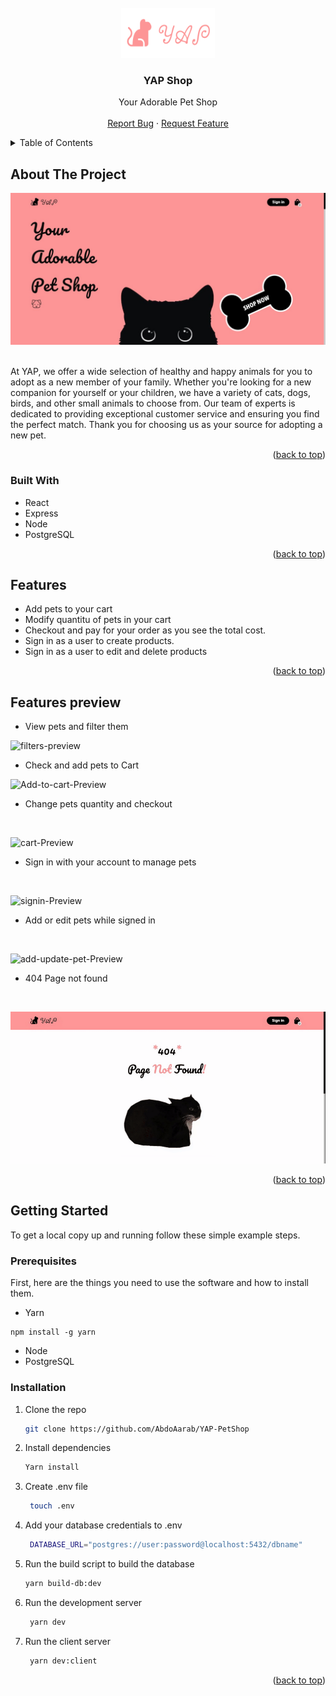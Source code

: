 <div id="top"></div>
<!-- PROJECT LOGO -->
<br />
<div align="center">
  <a href="https://github.com/github_username/repo_name">
    <img src="https://github.com/AbdoAarab/YAP-PetShop/blob/main/media/logo-pink.png" alt="Logo" width="150" height="80">
  </a>

<h3 align="center">YAP Shop</h3>

  <p align="center">
    Your Adorable Pet Shop
    <br />
    <br />
    <a href="https://github.com/AbdoAarab/YAP-PetShop/issues">Report Bug</a>
    ·
    <a href="https://github.com/AbdoAarab/YAP-PetShop/issues">Request Feature</a>
  </p>
</div>

<!-- TABLE OF CONTENTS -->
<details>
  <summary>Table of Contents</summary>
  <ol>
    <li>
      <a href="#about-the-project">About The Project</a>
      <ul>
        <li><a href="#built-with">Built With</a></li>
        <li><a href="#Features">Features</a></li>
      </ul>
    </li>
    <li>
      <a href="#getting-started">Getting Started</a>
      <ul>
        <li><a href="#prerequisites">Prerequisites</a></li>
        <li><a href="#installation">Installation</a></li>
      </ul>
    </li>
    <li><a href="#Features preview">Features preview</a></li>
  </ol>
</details>

<!-- ABOUT THE PROJECT -->

## About The Project

![HomePage](https://github.com/AbdoAarab/YAP-PetShop/blob/main/media/HomePage.png)

<br />
At YAP, we offer a wide selection of healthy and happy animals for you to adopt as a new member of your family. Whether you're looking for a new companion for yourself or your children, we have a variety of cats, dogs, birds, and other small animals to choose from. Our team of experts is dedicated to providing exceptional customer service and ensuring you find the perfect match. Thank you for choosing us as your source for adopting a new pet.

<p align="right">(<a href="#top">back to top</a>)</p>

### Built With

- React
- Express
- Node
- PostgreSQL

<p align="right">(<a href="#top">back to top</a>)</p>


## Features

- Add pets to your cart
- Modify quantitu of pets in your cart
- Checkout and pay for your order as you see the total cost.
- Sign in as a user to create products.
- Sign in as a user to edit and delete products

<p align="right">(<a href="#top">back to top</a>)</p>

<!-- GETTING STARTED -->

## Features preview

- View pets and filter them

![filters-preview](https://github.com/AbdoAarab/YAP-PetShop/blob/main/media/filters-preview.gif)

- Check and add pets to Cart
 
![Add-to-cart-Preview](https://github.com/AbdoAarab/YAP-PetShop/blob/main/media/Add-to-cart-Preview.gif)
 

- Change pets quantity and checkout
 <br/>

![cart-Preview](https://github.com/AbdoAarab/YAP-PetShop/blob/main/media/cart-Preview.gif)
 <br/>

- Sign in with your account to manage pets
 <br/>

![signin-Preview](https://github.com/AbdoAarab/YAP-PetShop/blob/main/media/signin-Preview.gif)
 <br/>

- Add or edit pets while signed in
 <br/>

![add-update-pet-Preview](https://github.com/AbdoAarab/YAP-PetShop/blob/main/media/add-update-pet-Preview.gif)
 <br/>

- 404 Page not found 
 <br/>

![404-notfound-Preview](https://github.com/AbdoAarab/YAP-PetShop/blob/main/media/404-notfound-Preview.gif)
 <br/>

<p align="right">(<a href="#top">back to top</a>)</p>


## Getting Started

To get a local copy up and running follow these simple example steps.

### Prerequisites

First, here are the things you need to use the software and how to install them.

- Yarn

```
npm install -g yarn
```

- Node
- PostgreSQL

### Installation

1. Clone the repo
   ```sh
   git clone https://github.com/AbdoAarab/YAP-PetShop
   ```
2. Install dependencies
   ```sh
   Yarn install
   ```
3. Create .env file
   ```sh
    touch .env
   ```
4. Add your database credentials to .env

   ```sh
    DATABASE_URL="postgres://user:password@localhost:5432/dbname"
   ```

5. Run the build script to build the database

   ```sh
   yarn build-db:dev
   ```

6. Run the development server

   ```sh
    yarn dev
   ```
7. Run the client server

   ```sh
    yarn dev:client
   ```

   <p align="right">(<a href="#top">back to top</a>)</p>


<!-- MARKDOWN LINKS & IMAGES -->
<!-- https://www.markdownguide.org/basic-syntax/#reference-style-links -->
